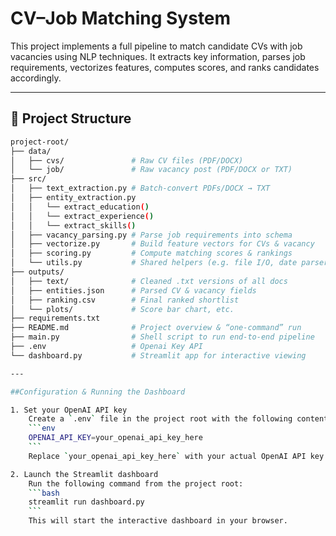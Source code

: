 # CV–Job Matching System

This project implements a full pipeline to match candidate CVs with job vacancies using NLP techniques. It extracts key information, parses job requirements, vectorizes features, computes scores, and ranks candidates accordingly.

---

## 📁 Project Structure

```bash
project-root/
├── data/
│   ├── cvs/               # Raw CV files (PDF/DOCX)
│   └── job/               # Raw vacancy post (PDF/DOCX or TXT)
├── src/
│   ├── text_extraction.py # Batch-convert PDFs/DOCX → TXT
│   ├── entity_extraction.py
│   │   └── extract_education()
│   │   └── extract_experience()
│   │   └── extract_skills()
│   ├── vacancy_parsing.py # Parse job requirements into schema
│   ├── vectorize.py       # Build feature vectors for CVs & vacancy
│   ├── scoring.py         # Compute matching scores & rankings
│   └── utils.py           # Shared helpers (e.g. file I/O, date parsers)
├── outputs/
│   ├── text/              # Cleaned .txt versions of all docs
│   ├── entities.json      # Parsed CV & vacancy fields
│   ├── ranking.csv        # Final ranked shortlist
│   └── plots/             # Score bar chart, etc.
├── requirements.txt       
├── README.md              # Project overview & “one-command” run
├── main.py                # Shell script to run end-to-end pipeline
├── .env                   # Openai Key API    
└── dashboard.py           # Streamlit app for interactive viewing

---

##Configuration & Running the Dashboard

1. Set your OpenAI API key  
    Create a `.env` file in the project root with the following content:
    ```env
    OPENAI_API_KEY=your_openai_api_key_here
    ```
    Replace `your_openai_api_key_here` with your actual OpenAI API key.

2. Launch the Streamlit dashboard
    Run the following command from the project root:
    ```bash
    streamlit run dashboard.py
    ```
    This will start the interactive dashboard in your browser.